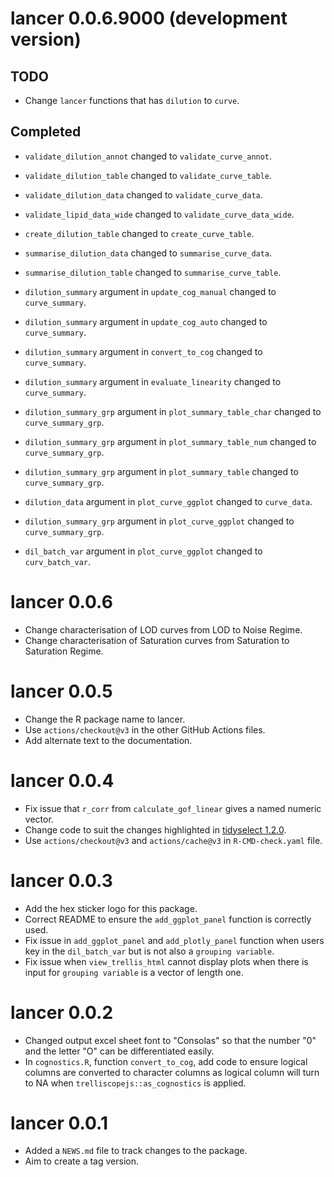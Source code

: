 # lancer 0.0.6.9000 (development version)

## TODO

* Change `lancer` functions that has `dilution` to `curve`.

## Completed

* `validate_dilution_annot` changed to `validate_curve_annot`.
* `validate_dilution_table` changed to `validate_curve_table`.
* `validate_dilution_data` changed to `validate_curve_data`.
* `validate_lipid_data_wide` changed to `validate_curve_data_wide`.
* `create_dilution_table` changed to `create_curve_table`.
* `summarise_dilution_data` changed to `summarise_curve_data`.
* `summarise_dilution_table` changed to `summarise_curve_table`.

* `dilution_summary` argument in `update_cog_manual` changed to `curve_summary`.
* `dilution_summary` argument in `update_cog_auto` changed to `curve_summary`.
* `dilution_summary` argument in `convert_to_cog` changed to `curve_summary`.
* `dilution_summary` argument in `evaluate_linearity` changed to `curve_summary`.

* `dilution_summary_grp` argument in `plot_summary_table_char` changed to `curve_summary_grp`.
* `dilution_summary_grp` argument in `plot_summary_table_num` changed to `curve_summary_grp`.
* `dilution_summary_grp` argument in `plot_summary_table` changed to `curve_summary_grp`.

* `dilution_data` argument in `plot_curve_ggplot` changed to `curve_data`.
* `dilution_summary_grp` argument in `plot_curve_ggplot` changed to `curve_summary_grp`.
* `dil_batch_var` argument in `plot_curve_ggplot` changed to `curv_batch_var`.

# lancer 0.0.6

* Change characterisation of LOD curves from LOD to Noise Regime.
* Change characterisation of Saturation curves from Saturation to Saturation Regime.

# lancer 0.0.5

* Change the R package name to lancer.
* Use `actions/checkout@v3` in the other GitHub Actions files.
* Add alternate text to the documentation.

# lancer 0.0.4

* Fix issue that `r_corr` from `calculate_gof_linear` gives a named numeric vector.
* Change code to suit the changes highlighted in [tidyselect 1.2.0](https://www.tidyverse.org/blog/2022/10/tidyselect-1-2-0/).
* Use `actions/checkout@v3` and `actions/cache@v3` in `R-CMD-check.yaml` file. 

# lancer 0.0.3

* Add the hex sticker logo for this package.
* Correct README to ensure the `add_ggplot_panel` function is correctly used.
* Fix issue in `add_ggplot_panel` and `add_plotly_panel` function when users key in the `dil_batch_var` but is not also a `grouping variable`.
* Fix issue when `view_trellis_html` cannot display plots when there is input for `grouping variable` is a vector of length one.

# lancer 0.0.2

* Changed output excel sheet font to "Consolas" so that the number "0" and the letter "O" can be differentiated easily.
* In `cognostics.R`, function `convert_to_cog`, add code to ensure logical columns are converted to character columns as logical column will turn to NA when `trelliscopejs::as_cognostics` is applied.

# lancer 0.0.1

* Added a `NEWS.md` file to track changes to the package.
* Aim to create a tag version.
